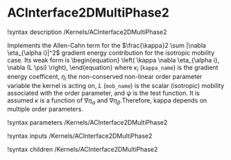 # ACInterface2DMultiPhase2

!syntax description /Kernels/ACInterface2DMultiPhase2

Implements the Allen-Cahn term for the $\frac{\kappa}2 \sum |\nabla \eta_{\alpha i}|^2$ gradient
energy contribution for the isotropic mobility case. Its weak form is
\begin{equation}
\left( \kappa \nabla \eta_{\alpha i}, \nabla (L \psi) \right),
\end{equation}
where $\kappa_i$ (`kappa_name`) is the gradient energy coefficent, $\eta_i$ the non-conserved
non-linear order parameter variable the kernel is acting on, $L$ (`mob_name`) is
the scalar (isotropic) mobility associated with the order parameter, and $\psi$
is the test function. It is assumed $\kappa$ is a function of $\nabla \eta_{\alpha}$
and $\nabla \eta_{\beta}$.Therefore, kappa depends on multiple order parameters.

!syntax parameters /Kernels/ACInterface2DMultiPhase2

!syntax inputs /Kernels/ACInterface2DMultiPhase2

!syntax children /Kernels/ACInterface2DMultiPhase2
